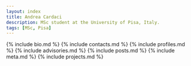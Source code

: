 ```yaml
---
layout: index
title: Andrea Cardaci
description: MSc student at the University of Pisa, Italy.
tags: [MSc, Pisa]
---
```


{% include bio.md %}
{% include contacts.md %}
{% include profiles.md %}
{% include advisories.md %}
{% include posts.md %}
{% include meta.md %}
{% include projects.md %}
